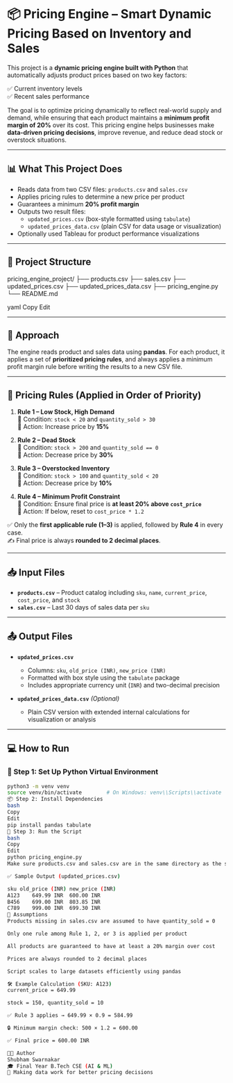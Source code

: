 # 📦 Pricing Engine – Smart Dynamic Pricing Based on Inventory and Sales

This project is a **dynamic pricing engine built with Python** that automatically adjusts product prices based on two key factors:

✅ Current inventory levels  
✅ Recent sales performance  

The goal is to optimize pricing dynamically to reflect real-world supply and demand, while ensuring that each product maintains a **minimum profit margin of 20%** over its cost. This pricing engine helps businesses make **data-driven pricing decisions**, improve revenue, and reduce dead stock or overstock situations.

---

## 📊 What This Project Does

- Reads data from two CSV files: `products.csv` and `sales.csv`
- Applies pricing rules to determine a new price per product
- Guarantees a minimum **20% profit margin**
- Outputs two result files:
  - `updated_prices.csv` (box-style formatted using `tabulate`)
  - `updated_prices_data.csv` (plain CSV for data usage or visualization)
- Optionally used Tableau for product performance visualizations

---

## 📁 Project Structure

pricing_engine_project/ ├── products.csv ├── sales.csv ├── updated_prices.csv ├── updated_prices_data.csv ├── pricing_engine.py └── README.md

yaml
Copy
Edit

---

## 🧠 Approach

The engine reads product and sales data using **pandas**. For each product, it applies a set of **prioritized pricing rules**, and always applies a minimum profit margin rule before writing the results to a new CSV file.

---

## 🔁 Pricing Rules (Applied in Order of Priority)

1. **Rule 1 – Low Stock, High Demand**  
   📌 Condition: `stock < 20` and `quantity_sold > 30`  
   🔧 Action: Increase price by **15%**

2. **Rule 2 – Dead Stock**  
   📌 Condition: `stock > 200` and `quantity_sold == 0`  
   🔧 Action: Decrease price by **30%**

3. **Rule 3 – Overstocked Inventory**  
   📌 Condition: `stock > 100` and `quantity_sold < 20`  
   🔧 Action: Decrease price by **10%**

4. **Rule 4 – Minimum Profit Constraint**  
   📌 Condition: Ensure final price is **at least 20% above `cost_price`**  
   🔧 Action: If below, reset to `cost_price * 1.2`

✅ Only the **first applicable rule (1–3)** is applied, followed by **Rule 4** in every case.  
✍️ Final price is always **rounded to 2 decimal places**.

---

## 📥 Input Files

- **`products.csv`** – Product catalog including `sku`, `name`, `current_price`, `cost_price`, and `stock`
- **`sales.csv`** – Last 30 days of sales data per `sku`

---

## 📤 Output Files

- **`updated_prices.csv`**  
  - Columns: `sku`, `old_price (INR)`, `new_price (INR)`
  - Formatted with box style using the `tabulate` package
  - Includes appropriate currency unit (`INR`) and two-decimal precision

- **`updated_prices_data.csv`** *(Optional)*  
  - Plain CSV version with extended internal calculations for visualization or analysis

---

## 💻 How to Run

### 🔧 Step 1: Set Up Python Virtual Environment

```bash
python3 -m venv venv
source venv/bin/activate        # On Windows: venv\\Scripts\\activate
📦 Step 2: Install Dependencies
bash
Copy
Edit
pip install pandas tabulate
🚀 Step 3: Run the Script
bash
Copy
Edit
python pricing_engine.py
Make sure products.csv and sales.csv are in the same directory as the script.

✅ Sample Output (updated_prices.csv)

sku	old_price (INR)	new_price (INR)
A123	649.99 INR	600.00 INR
B456	699.00 INR	803.85 INR
C789	999.00 INR	699.30 INR
📌 Assumptions
Products missing in sales.csv are assumed to have quantity_sold = 0

Only one rule among Rule 1, 2, or 3 is applied per product

All products are guaranteed to have at least a 20% margin over cost

Prices are always rounded to 2 decimal places

Script scales to large datasets efficiently using pandas

🛠️ Example Calculation (SKU: A123)
current_price = 649.99

stock = 150, quantity_sold = 10

✅ Rule 3 applies → 649.99 × 0.9 = 584.99

🔒 Minimum margin check: 500 × 1.2 = 600.00

✅ Final price = 600.00 INR

👨‍💻 Author
Shubham Swarnakar
🎓 Final Year B.Tech CSE (AI & ML)
📌 Making data work for better pricing decisions
